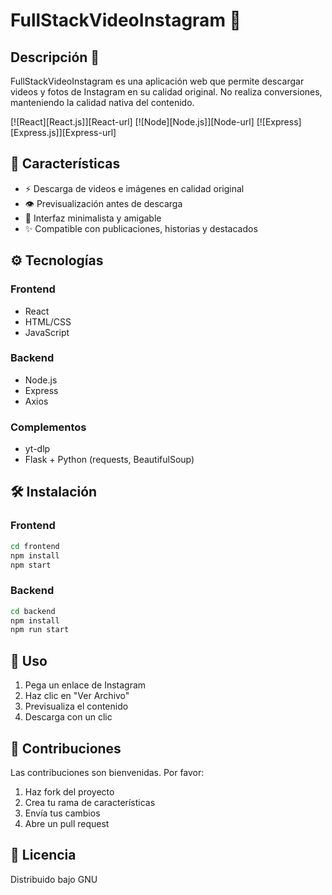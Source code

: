 # FullStackVideoInstagram 📸

## Descripción 🎯

FullStackVideoInstagram es una aplicación web que permite descargar videos y fotos de Instagram en su calidad original. No realiza conversiones, manteniendo la calidad nativa del contenido.

[![React][React.js]][React-url] [![Node][Node.js]][Node-url] [![Express][Express.js]][Express-url]

## 🚀 Características

- ⚡ Descarga de videos e imágenes en calidad original
- 👁️ Previsualización antes de descarga
- 💫 Interfaz minimalista y amigable
- ✨ Compatible con publicaciones, historias y destacados

## ⚙️ Tecnologías

### Frontend
- React
- HTML/CSS
- JavaScript

### Backend
- Node.js
- Express
- Axios

### Complementos
- yt-dlp
- Flask + Python (requests, BeautifulSoup)

## 🛠️ Instalación

### Frontend
```bash
cd frontend
npm install
npm start
```

### Backend
```bash
cd backend
npm install
npm run start
```

## 📖 Uso

1. Pega un enlace de Instagram
2. Haz clic en "Ver Archivo"
3. Previsualiza el contenido
4. Descarga con un clic

## 🤝 Contribuciones

Las contribuciones son bienvenidas. Por favor:

1. Haz fork del proyecto
2. Crea tu rama de características
3. Envía tus cambios
4. Abre un pull request

## 📄 Licencia

Distribuido bajo GNU
